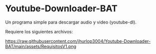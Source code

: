 # Youtube-Downloader-BAT
Un programa simple para descargar audio y video (youtube-dl).

Requiere los siguientes archivos: 

https://raw.githubusercontent.com/jhurlop3004/Youtube-Downloader-BAT/main/assets/RequisitosV1.png
